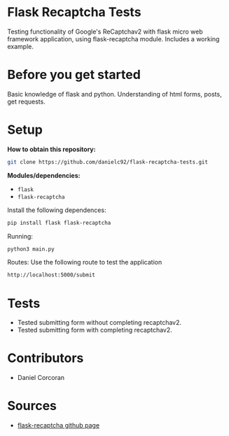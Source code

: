 # Flask Recaptcha Tests
Testing functionality of Google's ReCaptchav2 with flask micro web framework application, using flask-recaptcha module. Includes a working example.

# Before you get started
Basic knowledge of flask and python. Understanding of html forms, posts, get requests.

# Setup
**How to obtain this repository:**
```sh
git clone https://github.com/danielc92/flask-recaptcha-tests.git
```
**Modules/dependencies:**
- `flask`
- `flask-recaptcha`

Install the following dependences:
```sh
pip install flask flask-recaptcha
```

Running: 
```sh
python3 main.py
```

Routes: 
Use the following route to test the application
```sh
http://localhost:5000/submit
```

# Tests
- Tested submitting form without completing recaptchav2.
- Tested submitting form with completing recaptchav2.

# Contributors
- Daniel Corcoran

# Sources
- [flask-recaptcha github page](https://github.com/mardix/flask-recaptcha)